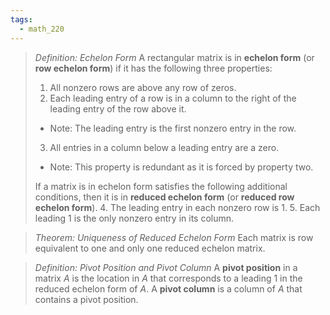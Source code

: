 ```yaml
---
tags:
  - math_220
---
```


> *Definition: Echelon Form*
> A rectangular matrix is in **echelon form** (or **row echelon form**) if it has the following three properties:
> 1. All nonzero rows are above any row of zeros.
> 2. Each leading entry of a row is in a column to the right of the leading entry of the row above it.
> - Note: The leading entry is the first nonzero entry in the row.
> 3. All entries in a column below a leading entry are a zero.
> - Note: This property is redundant as it is forced by property two.
> 
> If a matrix is in echelon form satisfies the following additional conditions, then it is in **reduced echelon form** (or **reduced row echelon form**).
> 4. The leading entry in each nonzero row is 1.
> 5. Each leading 1 is the only nonzero entry in its column.

> *Theorem: Uniqueness of Reduced Echelon Form*
> Each matrix is row equivalent to one and only one reduced echelon matrix.

> *Definition: Pivot Position and Pivot Column*
> A **pivot position** in a matrix $A$ is the location in $A$ that corresponds to a leading 1 in the reduced echelon form of $A$. A **pivot column** is a column of $A$ that contains a pivot position.

